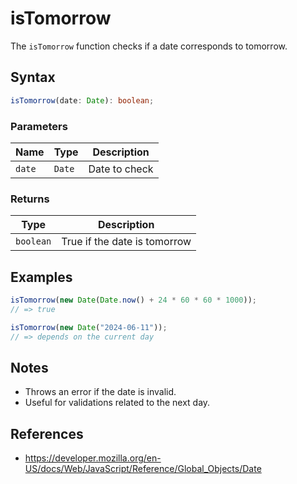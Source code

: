# isTomorrow

The `isTomorrow` function checks if a date corresponds to tomorrow.

## Syntax

```typescript
isTomorrow(date: Date): boolean;
```

### Parameters

| Name     | Type      | Description         |
| -------- | --------- | ------------------ |
| `date`   | `Date`    | Date to check      |

### Returns

| Type       | Description                              |
| ---------- | ---------------------------------------- |
| `boolean`  | True if the date is tomorrow             |

## Examples

```typescript
isTomorrow(new Date(Date.now() + 24 * 60 * 60 * 1000));
// => true

isTomorrow(new Date("2024-06-11"));
// => depends on the current day
```

## Notes

* Throws an error if the date is invalid.
* Useful for validations related to the next day.

## References

* https://developer.mozilla.org/en-US/docs/Web/JavaScript/Reference/Global_Objects/Date